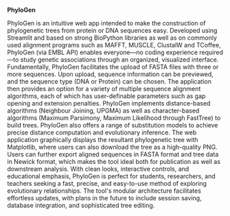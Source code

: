 **PhyloGen**

PhyloGen is an intuitive web app intended to make the construction of phylogenetic trees from protein or DNA sequences easy. Developed using Streamlit and based on strong BioPython libraries as well as on commonly used alignment programs such as MAFFT, MUSCLE, ClustalW and TCoffee, PhyloGen (via EMBL API) enables everyone—no coding experience required—to study genetic associations through an organized, visualized interface. Fundamentally, PhyloGen facilitates the upload of FASTA files with three or more sequences. Upon upload, sequence information can be previewed, and the sequence type (DNA or Protein) can be chosen. The application then provides an option for a variety of multiple sequence alignment algorithms, each of which has user-definable parameters such as gap opening and extension penalties. PhyloGen implements distance-based algorithms (Neighbour Joining, UPGMA) as well as character-based algorithms (Maximum Parsimony, Maximum Likelihood through FastTree) to build trees. PhyloGen also offers a range of substitution models to achieve precise distance computation and evolutionary inference. The web application graphically displays the resultant phylogenetic tree with Matplotlib, where users can also download the tree as a high-quality PNG. Users can further export aligned sequences in FASTA format and tree data in Newick format, which makes the tool ideal both for publication as well as downstream analysis. With clean looks, interactive controls, and educational emphasis, PhyloGen is perfect for students, researchers, and teachers seeking a fast, precise, and easy-to-use method of exploring evolutionary relationships. The tool's modular architecture facilitates effortless updates, with plans in the future to include session saving, database integration, and sophisticated tree editing.
